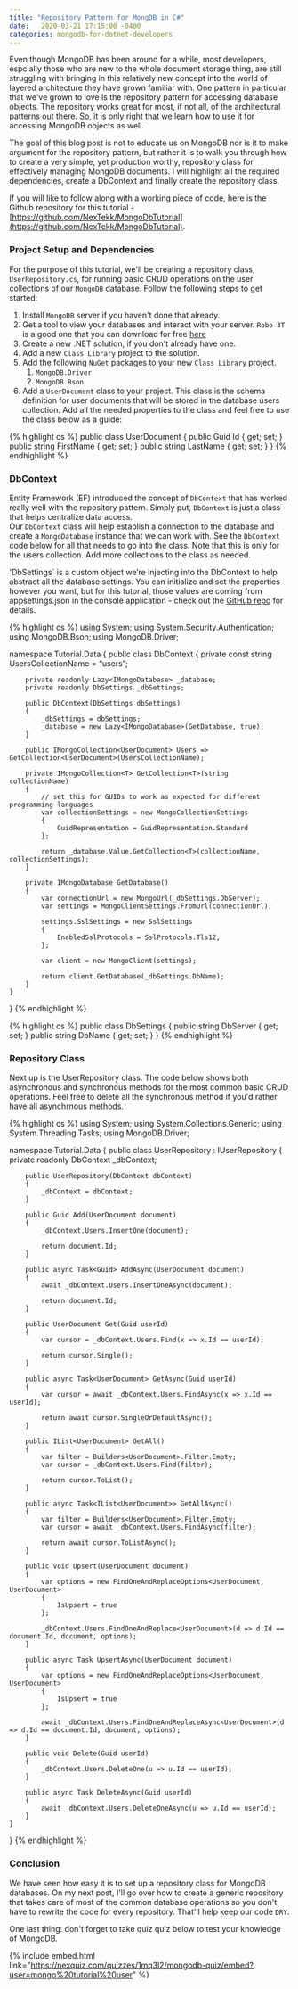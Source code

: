 ```yaml
---
title: "Repository Pattern for MongDB in C#"
date:   2020-03-21 17:15:00 -0400
categories: mongodb-for-dotnet-developers
---
```


Even though MongoDB has been around for a while, most developers, espcially those who are new to the whole document storage thing, are still struggling with bringing in this relatively new 
concept into the world of layered architecture they have grown familiar with. One pattern in particular that we've grown to love is the repository pattern for accessing database objects. 
The repository works great for most, if not all, of the architectural patterns out there. So, it is only right that we learn how to use it for accessing MongoDB objects as well.

The goal of this blog post is not to educate us on MongoDB nor is it to make argument for the repository pattern, but rather it is to walk you through how to create a very simple, yet production worthy, repository class for effectively managing MongoDB documents. I will highlight all the required dependencies, create a DbContext and finally create the repository class.

If you will like to follow along with a working piece of code, here is the Github repository for this tutorial - [https://github.com/NexTekk/MongoDbTutorial](https://github.com/NexTekk/MongoDbTutorial).


### Project Setup and Dependencies
For the purpose of this tutorial, we'll be creating a repository class, `UserRepository.cs`, for running basic CRUD operations on the user collections of 
our `MongoDB` database. Follow the following steps to get started:
1. Install `MongoDB` server if you haven't done that already.
2. Get a tool to view your databases and interact with your server. `Robo 3T` is a good one that you can download for free [here](https://robomongo.org/download)
3. Create a new .NET solution, if you don't already have one.
4. Add a new `Class Library` project to the solution.
5. Add the following `NuGet` packages to your new `Class Library` project.
    1. `MongoDB.Driver`
    2. `MongoDB.Bson`
6. Add a `UserDocument` class to your project. This class is the schema definition for user documents that will be stored in the database users collection. 
Add all the needed properties to the class and feel free to use the class below as a guide:

{% highlight cs %}
public class UserDocument
{
    public Guid Id { get; set; }
    public string FirstName { get; set; }
    public string LastName { get; set; }
}
{% endhighlight %}

### DbContext
Entity Framework (EF) introduced the concept of `DbContext` that has worked really well with the repository pattern. 
Simply put, `DbContext` is just a class that helps centralize data access.  
Our `DbContext` class will help establish a connection to the database and create a `MongoDatabase` instance that we can work with. 
See the `DbContext` code below for all that needs to go into the class. 
Note that this is only for the users collection. Add more collections to the class as needed.

'DbSettings` is a custom object we’re injecting into the DbContext to help abstract all the database settings.
You can initialize and set the properties however you want, but for this tutorial, those values are coming from appsettings.json in the console application - 
check out the [GitHub repo](https://github.com/NexTekk/MongoDbTutorial) for details.

{% highlight cs %}
using System;
using System.Security.Authentication;
using MongoDB.Bson;
using MongoDB.Driver;

namespace Tutorial.Data
{
    public class DbContext
    {
        private const string UsersCollectionName = “users”;

        private readonly Lazy<IMongoDatabase> _database;
        private readonly DbSettings _dbSettings;

        public DbContext(DbSettings dbSettings)
        {
            _dbSettings = dbSettings;
            _database = new Lazy<IMongoDatabase>(GetDatabase, true);
        }

        public IMongoCollection<UserDocument> Users => GetCollection<UserDocument>(UsersCollectionName);

        private IMongoCollection<T> GetCollection<T>(string collectionName)
        {
            // set this for GUIDs to work as expected for different programming languages
            var collectionSettings = new MongoCollectionSettings
            {
                GuidRepresentation = GuidRepresentation.Standard
            };

            return _database.Value.GetCollection<T>(collectionName, collectionSettings);
        }

        private IMongoDatabase GetDatabase()
        {
            var connectionUrl = new MongoUrl(_dbSettings.DbServer);
            var settings = MongoClientSettings.FromUrl(connectionUrl);

            settings.SslSettings = new SslSettings
            {
                EnabledSslProtocols = SslProtocols.Tls12,
            };

            var client = new MongoClient(settings);

            return client.GetDatabase(_dbSettings.DbName);
        }
    }
}
{% endhighlight %}

{% highlight cs %}
public class DbSettings
{
    public string DbServer { get; set; }
    public string DbName { get; set; }
}
{% endhighlight %}


### Repository Class
Next up is the UserRepository class. The code below shows both asynchronous and synchronous methods for the most common basic CRUD operations. 
Feel free to delete all the synchronous method if you'd rather have all asynchrnous methods. 

{% highlight cs %}
using System;
using System.Collections.Generic;
using System.Threading.Tasks;
using MongoDB.Driver;

namespace Tutorial.Data
{
    public class UserRepository : IUserRepository
    {
        private readonly DbContext _dbContext;

        public UserRepository(DbContext dbContext)
        {
            _dbContext = dbContext;
        }

        public Guid Add(UserDocument document)
        {
            _dbContext.Users.InsertOne(document);

            return document.Id;
        }

        public async Task<Guid> AddAsync(UserDocument document)
        {
            await _dbContext.Users.InsertOneAsync(document);

            return document.Id;
        }

        public UserDocument Get(Guid userId)
        {
            var cursor = _dbContext.Users.Find(x => x.Id == userId);

            return cursor.Single();
        }

        public async Task<UserDocument> GetAsync(Guid userId)
        {
            var cursor = await _dbContext.Users.FindAsync(x => x.Id == userId);

            return await cursor.SingleOrDefaultAsync();
        }

        public IList<UserDocument> GetAll()
        {
            var filter = Builders<UserDocument>.Filter.Empty;
            var cursor = _dbContext.Users.Find(filter);

            return cursor.ToList();
        }

        public async Task<IList<UserDocument>> GetAllAsync()
        {
            var filter = Builders<UserDocument>.Filter.Empty;
            var cursor = await _dbContext.Users.FindAsync(filter);

            return await cursor.ToListAsync();
        }

        public void Upsert(UserDocument document)
        {
            var options = new FindOneAndReplaceOptions<UserDocument, UserDocument>
            {
                IsUpsert = true
            };

            _dbContext.Users.FindOneAndReplace<UserDocument>(d => d.Id == document.Id, document, options);
        }

        public async Task UpsertAsync(UserDocument document)
        {
            var options = new FindOneAndReplaceOptions<UserDocument, UserDocument>
            {
                IsUpsert = true
            };

            await _dbContext.Users.FindOneAndReplaceAsync<UserDocument>(d => d.Id == document.Id, document, options);
        }

        public void Delete(Guid userId)
        {
            _dbContext.Users.DeleteOne(u => u.Id == userId);
        }

        public async Task DeleteAsync(Guid userId)
        {
            await _dbContext.Users.DeleteOneAsync(u => u.Id == userId);
        }
    }
}
{% endhighlight %}

### Conclusion
We have seen how easy it is to set up a repository class for MongoDB databases. On my next post, I'll go over how to create a generic repository
that takes care of most of the common database operations so you don't have to rewrite the code for every repository. That'll help keep our code `DRY`.

One last thing: don't forget to take quiz quiz below to test your knowledge of MongoDB.

{% include embed.html link="https://nexquiz.com/quizzes/1mq3l2/mongodb-quiz/embed?user=mongo%20tutorial%20user" %}